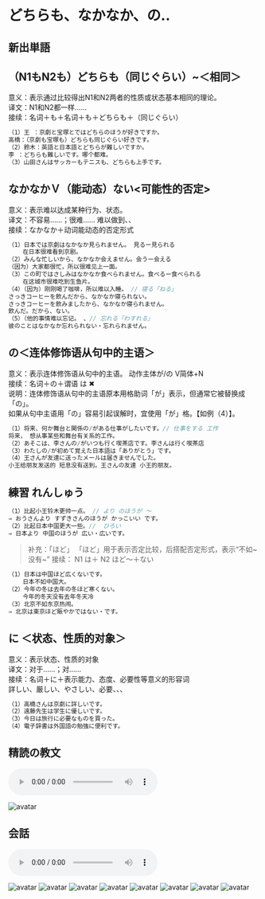 # どちらも、なかなか、の..

## 新出単語

## （N1もN2も）どちらも（同じぐらい）~＜相同＞

意义：表示通过比较得出N1和N2两者的性质或状态基本相同的理论。  
译文：N1和N2都一样……  
接续：名词＋も＋名词＋も＋どちらも＋（同じぐらい）  

```ts
（1）王 ：京劇と宝塚とではどちらのほうが好きですか。
高橋：（京劇も宝塚も）どちらも同じぐらい好きです。
（2）鈴木：英語と日本語とどちらが難しいですか。
李 ：どちらも難しいです。哪个都难。
（3）山田さんはサッカーもテニスも、どちらも上手です。
```

## なかなかＶ（能动态）ない<可能性的否定>

意义：表示难以达成某种行为、状态。  
译文：不容易……；很难…… 难以做到、、  
接续：なかなか＋动词能动态的否定形式  


```ts
（1）日本では京劇はなかなか見られません。 見るー見られる
    在日本很难看到京剧。
（2）みんな忙しいから、なかなか会えません。会うー会える
（因为）大家都很忙，所以很难见上一面。
（3）この町ではさしみはなかなか食べられません。食べるー食べられる
    在这城市很难吃到生鱼片。
（4）（因为）刚刚喝了咖啡，所以难以入睡。 // 寝る「ねる」
さっきコーヒーを飲んだから、なかなか寝られない。
さっきコーヒーを飲みましたから、なかなか寝られません。
飲んだ。だから、ない。
（5）（他的事情难以忘记。 、// 忘れる「わすれる」
彼のことはなかなか忘れられない・忘れられません。

```

## の＜连体修饰语从句中的主语＞

意义：表示连体修饰语从句中的主语。 动作主体が/の V简体+N  
接续：名词＋の＋谓语 は ✖  
说明：连体修饰语从句中的主语原本用格助词「が」表示，但通常它被替换成「の」。  
如果从句中主语用「の」容易引起误解时，宜使用「が」格。【如例（4）】。  

```ts
（1）将来、何か舞台と関係の/がある仕事がしたいです。// 仕事をする 工作
将来， 想从事某些和舞台有关系的工作。
（2）あそこは、李さんの/がいつも行く喫茶店です。李さんは行く喫茶店
（3）わたしの/が初めて覚えた日本語は「ありがとう」です。
（4）王さんが友達に送ったメールは届きませんでした。
小王给朋友发送的 短息没有送到。王さんの友達 小王的朋友。

```

## 練習 れんしゅう

```ts
（1）比起小王铃木更帅一点。 // より のほうが ～
⇒ おうさんより すずきさんのほうが かっこいい です。
（2）比起日本中国更大一些。//  ひろい
⇒ 日本より 中国のほうが 広い・広いです。

```

> 补充：「ほど」
> 「ほど」用于表示否定比较，后搭配否定形式，表示“不如~ 没有~”
> 接续： N1 は＋ N2 ほど～＋ない

```ts
（1）日本は中国ほど広くないです。
    日本不如中国大。 　　
（2）今年の冬は去年の冬ほど寒くない。
    今年的冬天没有去年冬天冷
（3）北京不如东京热闹。
⇒ 北京は東京ほど賑やかではない・です。
 ```
 
## に ＜状态、性质的对象＞

意义：表示状态、性质的对象  
译文：对于……；对……  
接续：名词＋に＋表示能力、态度、必要性等意义的形容词  
詳しい、厳しい、やさしい、必要、、、  


```ts
（1）高橋さんは京劇に詳しいです。
（2）遠藤先生は学生に優しいです。
（3）今日は旅行に必要なものを買った。
（4）電子辞書は外国語の勉強に便利です。
 ```

## 精読の教文
<vue-plyr>
  <audio controls crossorigin playsinline autoplay loop>
    <source src="../audio/11-1-2.mp3" type="audio/mp3" />
  </audio>
 </vue-plyr>

![avatar](../images/11-1-2.png)


## 会話

<vue-plyr>
  <audio controls crossorigin playsinline autoplay loop>
    <source src="../audio/11-2-かいわ.mp3" type="audio/mp3" />
  </audio>
 </vue-plyr>

 ![avatar](../images/11-2-かいわ-1.png)
 ![avatar](../images/11-2-かいわ-2.png)
 ![avatar](../images/11-2-かいわ-3.png)
 ![avatar](../images/11-2-かいわ-4.png)
 ![avatar](../images/11-2-かいわ-5.png)
 ![avatar](../images/11-2-かいわ-6.png)
 ![avatar](../images/11-2-かいわ-7.png)
 ![avatar](../images/11-2-かいわ-8.png)